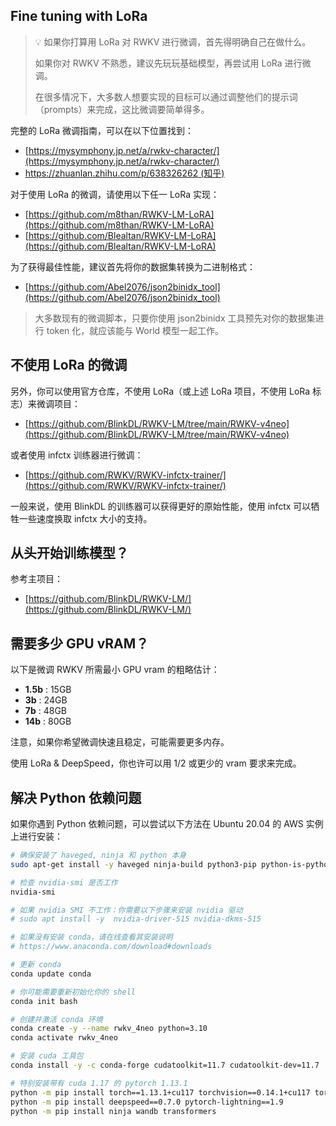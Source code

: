 ## Fine tuning with LoRa



> 💡 如果你打算用 LoRa 对 RWKV 进行微调，首先得明确自己在做什么。
> 
> 如果你对 RWKV 不熟悉，建议先玩玩基础模型，再尝试用 LoRa 进行微调。
> 
> 在很多情况下，大多数人想要实现的目标可以通过调整他们的提示词（prompts）来完成，这比微调要简单得多。

完整的 LoRa 微调指南，可以在以下位置找到：
- [https://mysymphony.jp.net/a/rwkv-character/](https://mysymphony.jp.net/a/rwkv-character/)
- [https://zhuanlan.zhihu.com/p/638326262 (知乎)](https://zhuanlan.zhihu.com/p/638326262)

对于使用 LoRa 的微调，请使用以下任一 LoRa 实现：
- [https://github.com/m8than/RWKV-LM-LoRA](https://github.com/m8than/RWKV-LM-LoRA)
- [https://github.com/Blealtan/RWKV-LM-LoRA](https://github.com/Blealtan/RWKV-LM-LoRA)

为了获得最佳性能，建议首先将你的数据集转换为二进制格式：
- [https://github.com/Abel2076/json2binidx_tool](https://github.com/Abel2076/json2binidx_tool)

> 大多数现有的微调脚本，只要你使用 json2binidx 工具预先对你的数据集进行 token 化，就应该能与 World 模型一起工作。

## 不使用 LoRa 的微调

另外，你可以使用官方仓库，不使用 LoRa（或上述 LoRa 项目，不使用 LoRa 标志）来微调项目：
- [https://github.com/BlinkDL/RWKV-LM/tree/main/RWKV-v4neo](https://github.com/BlinkDL/RWKV-LM/tree/main/RWKV-v4neo)

或者使用 infctx 训练器进行微调：
- [https://github.com/RWKV/RWKV-infctx-trainer/](https://github.com/RWKV/RWKV-infctx-trainer/)

一般来说，使用 BlinkDL 的训练器可以获得更好的原始性能，使用 infctx 可以牺牲一些速度换取 infctx 大小的支持。

## 从头开始训练模型？

参考主项目：
- [https://github.com/BlinkDL/RWKV-LM/](https://github.com/BlinkDL/RWKV-LM/)

## 需要多少 GPU vRAM？

以下是微调 RWKV 所需最小 GPU vram 的粗略估计：
- **1.5b** : 15GB
- **3b** : 24GB
- **7b** : 48GB
- **14b** : 80GB

注意，如果你希望微调快速且稳定，可能需要更多内存。

使用 LoRa & DeepSpeed，你也许可以用 1/2 或更少的 vram 要求来完成。

## 解决 Python 依赖问题

如果你遇到 Python 依赖问题，可以尝试以下方法在 Ubuntu 20.04 的 AWS 实例上进行安装：

```bash
# 确保安装了 haveged, ninja 和 python 本身
sudo apt-get install -y haveged ninja-build python3-pip python-is-python3

# 检查 nvidia-smi 是否工作
nvidia-smi

# 如果 nvidia SMI 不工作：你需要以下步骤来安装 nvidia 驱动
# sudo apt install -y  nvidia-driver-515 nvidia-dkms-515

# 如果没有安装 conda，请在线查看其安装说明
# https://www.anaconda.com/download#downloads

# 更新 conda
conda update conda

# 你可能需要重新初始化你的 shell
conda init bash

# 创建并激活 conda 环境
conda create -y --name rwkv_4neo python=3.10
conda activate rwkv_4neo

# 安装 cuda 工具包
conda install -y -c conda-forge cudatoolkit=11.7 cudatoolkit-dev=11.7 

# 特别安装带有 cuda 1.17 的 pytorch 1.13.1
python -m pip install torch==1.13.1+cu117 torchvision==0.14.1+cu117 torchaudio==0.13.1 --extra-index-url https://download.pytorch.org/whl/cu117
python -m pip install deepspeed==0.7.0 pytorch-lightning==1.9
python -m pip install ninja wandb transformers
```
